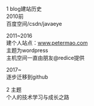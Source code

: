 1 blog建站历史  
2010前  
百度空间/csdn/javaeye  

2011~2016  
建个人站点：www.petermao.com  
主题为wordpress   
主机空间一直由朋友@redice提供  

2017~  
逐步迁移到github   

2 主题  
个人的技术学习与成长之路  
